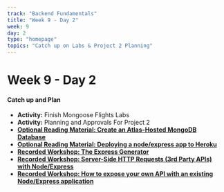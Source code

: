 ```yaml
---
track: "Backend Fundamentals"
title: "Week 9 - Day 2"
week: 9
day: 2
type: "homepage"
topics: "Catch up on Labs & Project 2 Planning"
---
```



# Week 9 - Day 2

#### Catch up and Plan
- **Activity:** Finish Mongoose Flights Labs
- **Activity:** Planning and Approvals For Project 2
- [**Optional Reading Material: Create an Atlas-Hosted MongoDB Database**](/backend-fundamentals/week-9/day-2/lecture-materials/create-an-atlas-hosted-mongodb/)
- [**Optional Reading Material: Deploying a node/express app to Heroku**](/backend-fundamentals/week-9/day-2/lecture-materials/deploying-a-node-express-app-to-heroku/)
- [**Recorded Workshop: The Express Generator**](https://generalassembly.zoom.us/rec/share/3pNZdfLb0WxLY8_v9mz5BYsTIom1T6a81iFI8qYIyR7RLuOmlCNxT3r48NA-_6GV?startTime=1591227525000)
- [**Recorded Workshop: Server-Side HTTP Requests (3rd Party APIs) with Node/Express**](https://generalassembly.zoom.us/rec/share/3pNZdfLb0WxLY8_v9mz5BYsTIom1T6a81iFI8qYIyR7RLuOmlCNxT3r48NA-_6GV?startTime=1591228812000)
- [**Recorded Workshop: How to expose your own API with an existing Node/Express application**](https://generalassembly.zoom.us/rec/share/3pNZdfLb0WxLY8_v9mz5BYsTIom1T6a81iFI8qYIyR7RLuOmlCNxT3r48NA-_6GV?startTime=1591232417000)


